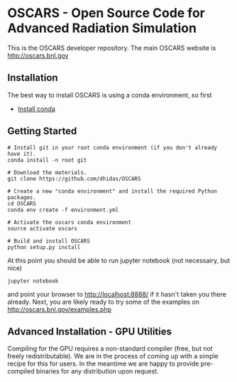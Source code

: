 # OSCARS - Open Source Code for Advanced Radiation Simulation

This is the OSCARS developer repository.  The main OSCARS website is <http://oscars.bnl.gov>

## Installation

The best way to install OSCARS is using a conda environment, so first

* [Install conda](http://conda.pydata.org/miniconda.html)


## Getting Started

```
# Install git in your root conda environment (if you don't already have it).
conda install -n root git

# Download the materials.
git clone https://github.com/dhidas/OSCARS

# Create a new "conda environment" and install the required Python packages.
cd OSCARS
conda env create -f environment.yml

# Activate the oscars conda environment
source activate oscars

# Build and install OSCARS
python setup.py install
```

At this point you should be able to run jupyter notebook (not necessairy, but nice)
```
jupyter notebook
```
and point your browser to <http://localhost:8888/> if it hasn't taken you there already.  Next, you are likely ready to try some of the examples on <http://oscars.bnl.gov/examples.php>


## Advanced Installation - GPU Utilities

Compiling for the GPU requires a non-standard compiler (free, but not freely redistributable).  We are in the process of coming up with a simple recipe for this for users.  In the meantime we are happy to provide pre-compiled binaries for any distribution upon request.
